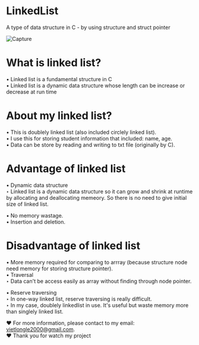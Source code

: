 # LinkedList
A type of data structure in C - by using structure and struct pointer  
  
![Capture](https://user-images.githubusercontent.com/75990061/103326478-1f3a0780-4a83-11eb-8f97-781cdfa15cf2.PNG)  
  
# What is linked list?  
• Linked list is a fundamental structure in C  
• Linked list is a dynamic data structure whose length can be increase or decrease at run time  

# About my linked list?  
• This is doublely linked list (also included circlely linked list).  
• I use this for storing student information that included: name, age.  
• Data can be store by reading and writing to txt file (originally by C).  
  
# Advantage of linked list  
• Dynamic data structure  
    ‣ Linked list is a dynamic data structure so it can grow and shrink at runtime by allocating and deallocating memeory. So there is no need to give initial size of linked list.  
  
• No memory wastage.  
• Insertion and deletion.  
  
# Disadvantage of linked list  
• More memory required for comparing to arrray (because structure node need memory for storing structure pointer).  
• Traversal  
    ‣ Data can't be access easily as array without finding through node pointer.  
  
• Reserve traversing  
    ‣ In one-way linked list, reserve traversing is really difficult.  
    ‣ In my case, doublely linkedlist in use. It's useful but waste memory more than singlely linked list.  
  
❤ For more information, please contact to my email: vietlongle2000@gmail.com.  
❤ Thank you for watch my project  
